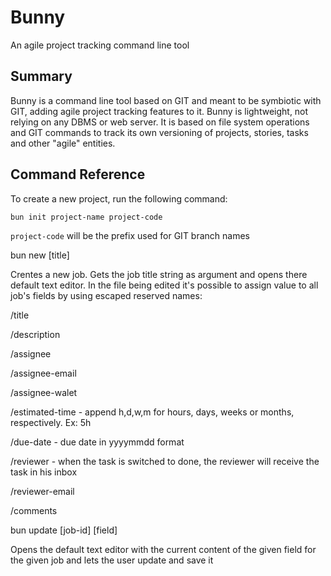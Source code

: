 # Bunny
An agile project tracking command line tool

## Summary
Bunny is a command line tool based on GIT and meant to be symbiotic with GIT, adding agile project tracking features to it. 
Bunny is lightweight, not relying on any DBMS or web server. It is based on file system operations and GIT commands to track its own versioning of projects, stories, tasks and other "agile" entities.

## Command Reference
To create a new project, run the following command: 

`bun init project-name project-code`

`project-code` will be the prefix used for GIT branch names

bun new [title]

Crentes a new job. Gets the job title string as argument and opens there default text editor.
In the file being edited it's possible to assign value to all job's fields by using escaped reserved names:

/title

/description

/assignee 

/assignee-email

/assignee-walet 

/estimated-time - append h,d,w,m for hours, days, weeks or months, respectively. Ex: 5h

/due-date - due date in yyyymmdd format

/reviewer - when the task is switched to done, the reviewer will receive the task in his inbox 

/reviewer-email

/comments

bun update [job-id] [field]

Opens the default text editor with the current content of the given field for the given job and lets the user update and save it





